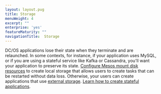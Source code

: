 ```yaml
---
layout: layout.pug
title: Storage
menuWeight: 4
excerpt: ""
enterprise: 'yes'
featureMaturity: ""
navigationTitle:  Storage
---
```






DC/OS applications lose their state when they terminate and are relaunched. In some contexts, for instance, if your application uses MySQL, or if you are using a stateful service like Kafka or Cassandra, you'll want your application to preserve its state. [Configure Mesos mount disk resources](/docs/1.7/administration/storage/mount-disk-resources/) to create local storage that allows  users to create tasks that can be restarted without data loss. Otherwise, your users can create applications that use [external storage](/docs/1.7/usage/storage/external-storage/). [Learn how to create stateful applications](/docs/1.7/usage/storage/).
